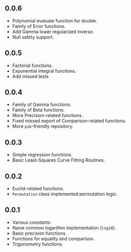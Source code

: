 ## 0.0.6

- Polynomial evaluate function for double.
- Family of Error functions.
- Add Gamma lower regularized inverse.
- Null safety support.

## 0.0.5 

- Factorial functions.
- Exponential integral functions.
- Add missed tests

## 0.0.4

- Family of Gamma functions.
- Family of Beta functions.
- More Precision-related functions.
- Fixed missed export of Comparison-related functions.
- More `pub`-friendly repository.

## 0.0.3

- Simple regression functions.
- Basic Least-Squares Curve Fitting Routines. 

## 0.0.2

- Euclid-related functions.
- `Permutation` class implemented permutation logic. 

## 0.0.1

- Various constants.
- Naive common logarithm implementation (`log10`).
- Basic precision functions.
- Functions for equality and comparison.
- Trigonometry functions.
